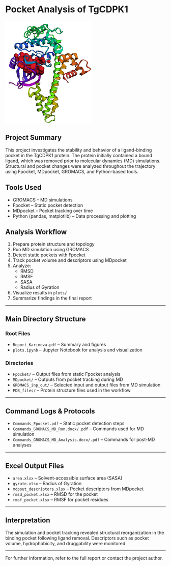 # Pocket Analysis of TgCDPK1

![Pocket Visualization](Picture1.png)

## Project Summary

This project investigates the stability and behavior of a ligand-binding pocket in the TgCDPK1 protein. The protein initially contained a bound ligand, which was removed prior to molecular dynamics (MD) simulations. Structural and pocket changes were analyzed throughout the trajectory using Fpocket, MDpocket, GROMACS, and Python-based tools.

## Tools Used

- GROMACS – MD simulations
- Fpocket – Static pocket detection
- MDpocket – Pocket tracking over time
- Python (pandas, matplotlib) – Data processing and plotting

## Analysis Workflow

1. Prepare protein structure and topology
2. Run MD simulation using GROMACS
3. Detect static pockets with Fpocket
4. Track pocket volume and descriptors using MDpocket
5. Analyze:
   - RMSD
   - RMSF
   - SASA
   - Radius of Gyration
6. Visualize results in `plots/`
7. Summarize findings in the final report

---

## Main Directory Structure

### Root Files

- `Report_Karimova.pdf` – Summary and figures
- `plots.ipynb` – Jupyter Notebook for analysis and visualization

### Directories

- `Fpocket/` – Output files from static Fpocket analysis
- `MDpocket/` – Outputs from pocket tracking during MD
- `GROMACS_inp_out/` – Selected input and output files from MD simulation
- `PDB_files/` – Protein structure files used in the workflow

---

## Command Logs & Protocols

- `Commands_Fpocket.pdf` – Static pocket detection steps
- `Commands_GROMACS_MD_Run.docx/.pdf` – Commands used for MD simulation
- `Commands_GROMACS_MD_Analysis.docx/.pdf` – Commands for post-MD analyses

---

## Excel Output Files

- `area.xlsx` – Solvent-accessible surface area (SASA)
- `gyrate.xlsx` – Radius of Gyration
- `mdpout_descriptors.xlsx` – Pocket descriptors from MDpocket
- `rmsd_pocket.xlsx` – RMSD for the pocket
- `rmsf_pocket.xlsx` – RMSF for pocket residues

---

## Interpretation

The simulation and pocket tracking revealed structural reorganization in the binding pocket following ligand removal. Descriptors such as pocket volume, hydrophobicity, and druggability were monitored. 

---

For further information, refer to the full report or contact the project author.
